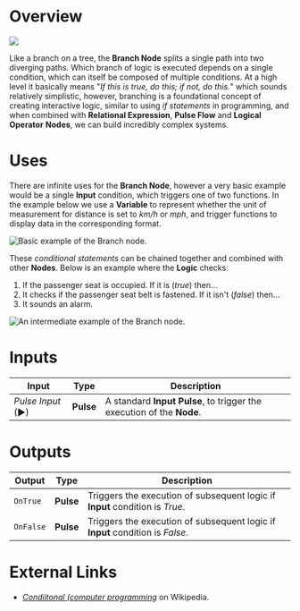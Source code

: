 # Overview

![](../../../.gitbook/assets/branch-node.png)

Like a branch on a tree, the **Branch Node** splits a single path into two diverging paths. Which branch of logic is executed depends on a single condition, which can itself be composed of multiple conditions. At a high level it basically means "_If this is true, do this; if not, do this._" which sounds relatively simplistic, however, branching is a foundational concept of creating interactive logic, similar to using _if statements_ in programming, and when combined with **Relational Expression**, **Pulse Flow** and **Logical Operator** **Nodes**, we can build incredibly complex systems.

# Uses

There are infinite uses for the **Branch Node**, however a very basic example would be a single **Input** condition, which triggers one of two functions. In the example below we use a **Variable** to represent whether the unit of measurement for distance is set to _km/h_ or _mph_, and trigger functions to display data in the corresponding format.

![Basic example of the Branch node.](../../../.gitbook/assets/branching-example-simple.png)

These *conditional statements* can be chained together and combined with other **Nodes**. Below is an example where the **Logic** checks:
1. If the passenger seat is occupied. If it is (*true*) then...
2. It checks if the passenger seat belt is fastened. If it isn't (*false*) then...
3. It sounds an alarm.

![An intermediate example of the Branch node.](../../../.gitbook/assets/branching-example-intermediate.png)

# Inputs

|Input|Type|Description|
|---|---|---|
|*Pulse Input* (►)|**Pulse**|A standard **Input Pulse**, to trigger the execution of the **Node**.|

# Outputs

|Output|Type|Description|
|---|---|---|
|`OnTrue`|**Pulse**|Triggers the execution of subsequent logic if **Input** condition is _True_.|
|`OnFalse`|**Pulse**|Triggers the execution of subsequent logic if **Input** condition is _False_.|

# External Links

- [*Condiitonal (computer programming*](https://en.wikipedia.org/wiki/Conditional_\(computer_programming\)) on Wikipedia.